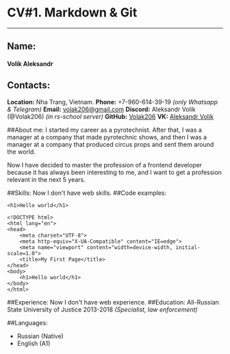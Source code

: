 # CV#1. Markdown & Git #  
***
## Name: ##
#### Volik Aleksandr ####

## Contacts:
**Location:** Nha Trang, Vietnam.
**Phone:** +7-960-614-39-19 *(only Whatsapp & Telegram)*
**Email:** volak206@gmail.com
**Discord:** Aleksandr Volik (@Volak206) *(in rs-school server)*
**GitHub:** [Volak206](https://github.com/Volak206)
**VK:** [Aleksandr Volik](https://vk.com/volik95)

##About me:
I started my career as a pyrotechnist.
After that, I was a manager at a company that made pyrotechnic shows, and then I was a manager at a company that produced circus props and sent them around the world.

Now I have decided to master the profession of a frontend developer because it has always been interesting to me, and I want to get a profession relevant in the next 5 years.

##Skills:
Now I don't have web skills.
##Code examples:
```
<h1>Hello world</h1>

```
```
<!DOCTYPE html>
<html lang="en">
<head>
    <meta charset="UTF-8">
    <meta http-equiv="X-UA-Compatible" content="IE=edge">
    <meta name="viewport" content="width=device-width, initial-scale=1.0">
    <title>My First Page</title>
</head>
<body>
    <h1>Hello world</h1>
</body>
</html>
```

##Experience:
Now I don't have web experience.
##Education:
All-Russian State University of Justice 2013-2018
*(Specialist, law enforcement)*

##Languages:
* Russian (Native)
* English (A1)
